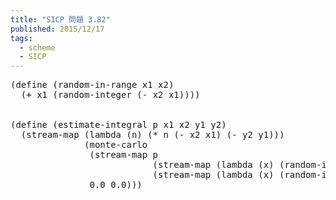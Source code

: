 ```yaml
---
title: "SICP 問題 3.82"
published: 2015/12/17
tags:
  - scheme
  - SICP
---
```



<pre class="code lang-scheme" data-lang="scheme" data-unlink><span class="synSpecial">(</span><span class="synStatement">define</span> <span class="synSpecial">(</span>random-in-range x1 x2<span class="synSpecial">)</span>
  <span class="synSpecial">(</span><span class="synIdentifier">+</span> x1 <span class="synSpecial">(</span>random-integer <span class="synSpecial">(</span><span class="synIdentifier">-</span> x2 x1<span class="synSpecial">))))</span>


<span class="synSpecial">(</span><span class="synStatement">define</span> <span class="synSpecial">(</span>estimate-integral p x1 x2 y1 y2<span class="synSpecial">)</span>
  <span class="synSpecial">(</span>stream-map <span class="synSpecial">(</span><span class="synStatement">lambda</span> <span class="synSpecial">(</span>n<span class="synSpecial">)</span> <span class="synSpecial">(</span><span class="synIdentifier">*</span> n <span class="synSpecial">(</span><span class="synIdentifier">-</span> x2 x1<span class="synSpecial">)</span> <span class="synSpecial">(</span><span class="synIdentifier">-</span> y2 y1<span class="synSpecial">)))</span>
              <span class="synSpecial">(</span>monte-carlo
               <span class="synSpecial">(</span>stream-map p
                           <span class="synSpecial">(</span>stream-map <span class="synSpecial">(</span><span class="synStatement">lambda</span> <span class="synSpecial">(</span>x<span class="synSpecial">)</span> <span class="synSpecial">(</span>random-in-range x1 x2<span class="synSpecial">))</span> integers<span class="synSpecial">)</span>
                           <span class="synSpecial">(</span>stream-map <span class="synSpecial">(</span><span class="synStatement">lambda</span> <span class="synSpecial">(</span>x<span class="synSpecial">)</span> <span class="synSpecial">(</span>random-in-range y1 y2<span class="synSpecial">))</span> integers<span class="synSpecial">))</span>
               <span class="synConstant">0.0</span> <span class="synConstant">0.0</span><span class="synSpecial">)))</span>
</pre>


